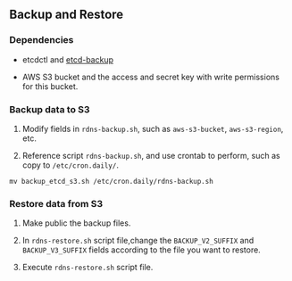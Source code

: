 ## Backup and Restore

### Dependencies

* etcdctl and [etcd-backup](https://github.com/giantswarm/etcd-backup)

* AWS S3 bucket and the access and secret key with write permissions for this bucket.

### Backup data to S3

1. Modify fields in `rdns-backup.sh`, such as `aws-s3-bucket`, `aws-s3-region`, etc.

2. Reference script `rdns-backup.sh`, and use crontab to perform, such as copy to `/etc/cron.daily/`.

```
mv backup_etcd_s3.sh /etc/cron.daily/rdns-backup.sh
```

### Restore data from S3

1. Make public the backup files.

2. In `rdns-restore.sh` script file,change the `BACKUP_V2_SUFFIX` and `BACKUP_V3_SUFFIX` fields according to the file you want to restore.

3. Execute `rdns-restore.sh` script file.